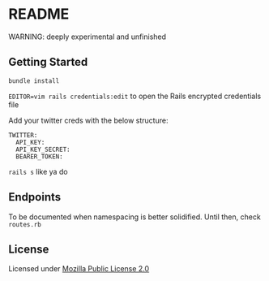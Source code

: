 # README

WARNING: deeply experimental and unfinished

## Getting Started

`bundle install`

`EDITOR=vim rails credentials:edit` to open the Rails encrypted credentials file

Add your twitter creds with the below structure:

```
TWITTER:
  API_KEY:
  API_KEY_SECRET:
  BEARER_TOKEN:
```

`rails s` like ya do

## Endpoints

To be documented when namespacing is better solidified. Until then, check `routes.rb`

## License

Licensed under [Mozilla Public License 2.0](https://www.mozilla.org/en-US/MPL/2.0/)
